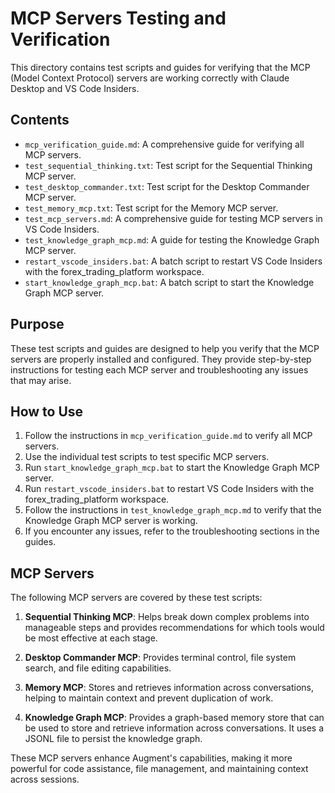# MCP Servers Testing and Verification

This directory contains test scripts and guides for verifying that the MCP (Model Context Protocol) servers are working correctly with Claude Desktop and VS Code Insiders.

## Contents

- `mcp_verification_guide.md`: A comprehensive guide for verifying all MCP servers.
- `test_sequential_thinking.txt`: Test script for the Sequential Thinking MCP server.
- `test_desktop_commander.txt`: Test script for the Desktop Commander MCP server.
- `test_memory_mcp.txt`: Test script for the Memory MCP server.
- `test_mcp_servers.md`: A comprehensive guide for testing MCP servers in VS Code Insiders.
- `test_knowledge_graph_mcp.md`: A guide for testing the Knowledge Graph MCP server.
- `restart_vscode_insiders.bat`: A batch script to restart VS Code Insiders with the forex_trading_platform workspace.
- `start_knowledge_graph_mcp.bat`: A batch script to start the Knowledge Graph MCP server.

## Purpose

These test scripts and guides are designed to help you verify that the MCP servers are properly installed and configured. They provide step-by-step instructions for testing each MCP server and troubleshooting any issues that may arise.

## How to Use

1. Follow the instructions in `mcp_verification_guide.md` to verify all MCP servers.
2. Use the individual test scripts to test specific MCP servers.
3. Run `start_knowledge_graph_mcp.bat` to start the Knowledge Graph MCP server.
4. Run `restart_vscode_insiders.bat` to restart VS Code Insiders with the forex_trading_platform workspace.
5. Follow the instructions in `test_knowledge_graph_mcp.md` to verify that the Knowledge Graph MCP server is working.
6. If you encounter any issues, refer to the troubleshooting sections in the guides.

## MCP Servers

The following MCP servers are covered by these test scripts:

1. **Sequential Thinking MCP**: Helps break down complex problems into manageable steps and provides recommendations for which tools would be most effective at each stage.

2. **Desktop Commander MCP**: Provides terminal control, file system search, and file editing capabilities.

3. **Memory MCP**: Stores and retrieves information across conversations, helping to maintain context and prevent duplication of work.

4. **Knowledge Graph MCP**: Provides a graph-based memory store that can be used to store and retrieve information across conversations. It uses a JSONL file to persist the knowledge graph.

These MCP servers enhance Augment's capabilities, making it more powerful for code assistance, file management, and maintaining context across sessions.
